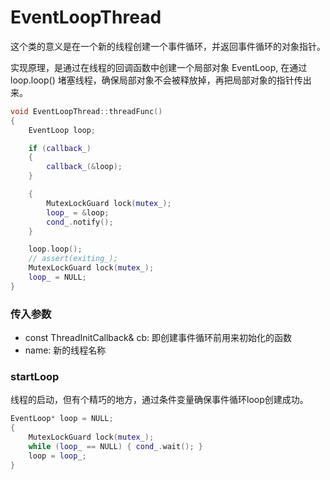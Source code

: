 # EventLoopThread

这个类的意义是在一个新的线程创建一个事件循环，并返回事件循环的对象指针。

实现原理，是通过在线程的回调函数中创建一个局部对象 EventLoop, 在通过 loop.loop() 堵塞线程，确保局部对象不会被释放掉，再把局部对象的指针传出来。
```c++
void EventLoopThread::threadFunc()
{
    EventLoop loop;

    if (callback_)
    {
        callback_(&loop);
    }

    {
        MutexLockGuard lock(mutex_);
        loop_ = &loop;
        cond_.notify();
    }

    loop.loop();
    // assert(exiting_);
    MutexLockGuard lock(mutex_);
    loop_ = NULL;
}
```

### 传入参数

* const ThreadInitCallback& cb: 即创建事件循环前用来初始化的函数
* name: 新的线程名称


### startLoop

线程的启动，但有个精巧的地方，通过条件变量确保事件循环loop创建成功。

```c++
EventLoop* loop = NULL;
{
    MutexLockGuard lock(mutex_);
    while (loop_ == NULL) { cond_.wait(); }
    loop = loop_;
}
```
